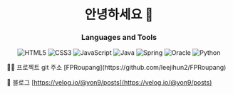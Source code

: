 <h1 align="center">안녕하세요 👋</h1>

<h3 align="center">Languages and Tools</h3>

<div align="center">
  
![HTML5](https://img.shields.io/badge/-HTML5-F05032?style=for-the-badge&logo=html5&logoColor=white)
![CSS3](https://img.shields.io/badge/css-1572B6?style=for-the-badge&logo=css3&logoColor=white)
![JavaScript](https://img.shields.io/badge/javascript-F7DF1E?style=for-the-badge&logo=javascript&logoColor=black)
![Java](https://img.shields.io/badge/java-007396?style=for-the-badge&logo=java&logoColor=white)
![Spring](https://img.shields.io/badge/spring-6DB33F?style=for-the-badge&logo=spring&logoColor=white)
![Oracle](https://img.shields.io/badge/oracle-F80000?style=for-the-badge&logo=oracle&logoColor=white)
![Python](https://img.shields.io/badge/python-3670A0?style=for-the-badge&logo=python&logoColor=ffdd54)
</div>
 👨‍💻 프로젝트 git 주소 [FPRoupang](https://github.com/leejihun2/FPRoupang)
  
 📝 블로그 [https://velog.io/@yon9/posts](https://velog.io/@yon9/posts)





